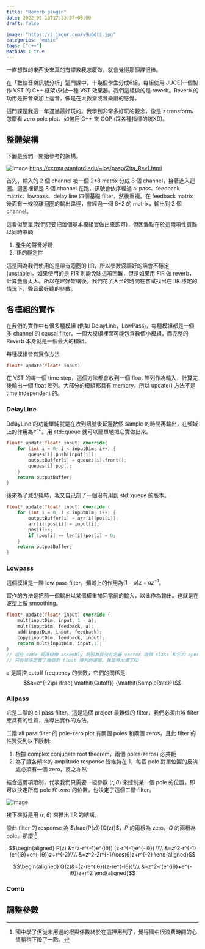 ```yaml
---
title: "Reverb plugin"
date: 2022-03-16T17:33:37+08:00
draft: false

image: "https://i.imgur.com/v9uOdti.jpg"
categories: "music"
tags: ["c++"]
MathJax : true
---
```

一直想做的東西後來真的有課教我怎麼做，就會覺得那個課很棒。

在「數位音樂訊號分析」這門課中，十幾個學生分成6組，每組使用 JUCE(一個製作 VST 的 C++ 框架)來做一種 VST 效果器。我們這組做的是 reverb。Reverb 的功用是把音樂加上迴音，像是在大教堂或音樂廳的感覺。

這門課是我這一年遇過最好玩的。我學到非常多好玩的觀念，像是 z transform、怎麼看 zero pole plot、如何用 C++ 來 OOP (踩各種指標的坑XD)。


## 整體架構
下圖是我們一開始參考的架構。

![Image](https://i.imgur.com/gLgWwXH.jpg#center)
https://ccrma.stanford.edu/~jos/pasp/Zita_Rev1.html

首先，輸入的 2 個 channel 被一個 2\*8 matrix 分成 8 個 channel，接著進入迴圈。迴圈裡都是 8 個 channel 在跑，訊號會依序經過 allpass、feedback matrix、lowpass、delay line 四個基礎 filter，然後重複。在 feedback matrix 後面有一條脫離迴圈的輸出路徑，會經過一個 8\*2 的 matrix，輸出到 2 個 channel。

這看似簡單(我們只要把每個基本模組實做出來即可)，但困難點在於這兩項性質難以同時兼顧:

1. 產生的聲音好聽
2. IIR的穩定性

這是因為我們使用的是帶有迴圈的 IIR，所以參數沒調好的話會不穩定 (unstable)。如果使用的是 FIR 則能免除這項困難，但是如果用 FIR 做 reverb，計算量會太大。所以在建好架構後，我們花了大半的時間在嘗試找出在 IIR 穩定的情況下，聲音最好聽的參數。

## 各模組的實作

在我們的實作中有很多種模組 (例如 DelayLine，LowPass)，每種模組都是一個多 channel 的 causal filter。一個大模組裡面可能包含數個小模組，而完整的 Reverb 本身就是一個最大的模組。

每種模組皆有實作方法 

```c++
float* update(float* input)
```
在 VST 的每一個 time step，這個方法都會收到一個 float 陣列作為輸入，計算完後輸出一個 float 陣列。大部分的模組都具有 memory，所以 update() 方法不是 time independent 的。

### DelayLine
DelayLine 的功能單純就是在收到訊號後延遲數個 sample 的時間再輸出，在頻域上的作用為$z^{-n}$。用 std::queue 就可以簡單地把它實做出來。
```c++
float* update(float* input) override{
    for (int i = 0; i < inputDim; i++) {
        queues[i].push(input[i]);
        outputBuffer[i] = queues[i].front();
        queues[i].pop();
    }
    return outputBuffer;
}
```
後來為了減少耗時，我又自己刻了一個沒有用到 std::queue 的版本。
```c++
float* update(float* input) override {
    for (int i = 0; i < inputDim; i++) {
        outputBuffer[i] = arr[i][pos[i]];
        arr[i][pos[i]] = input[i];
        pos[i]++;
        if (pos[i] == len[i])pos[i] = 0;
    }
    return outputBuffer;
}
```
### Lowpass
這個模組是一階 low pass filter，頻域上的作用為$(1-a)z+az^{-1}$。

實作的方法是把前一個輸出以某個權重加回當前的輸入，以此作為輸出。也就是在波型上做 smoothing。
```c++
float* update(float* input) override {
    mult(inputDim, input, 1 - a);
    mult(inputDim, feedback, a);
    add(inputDim, input, feedback);
    copy(inputDim, feedback, input);
    return mult(inputDim, input,1);
}
// 這些 code 長得很像 assembly 是因為我沒有定義 vector 這個 class 和它的 operators，
// 只有草率定義了幾個對 float 陣列的運算。我當時太懶了XD
```

a 是調控 cutoff frequency 的參數，它們的關係是: 
$$a=e^{-2\pi \frac{ \mathit{Cutoff}} {\mathit{SampleRate}}}$$

### Allpass

它是二階的 all pass filter。這是這個 project 最難做的 filter，我們必須由該 filter 應具有的性質，推導出實作的方法。

二階 all pass filter 的 pole-zero plot 有兩個 poles 和兩個 zeros，且此 filter 的性質受到以下限制:
1. 根據 complex conjugate root theorem，兩個 poles(zeros) 必共軛
2. 為了讓各頻率的 amplitude response 皆維持在 1，每個 pole 對單位圓的反演處必須有一個 zero，反之亦然

結合這兩項限制，代表我們只需要一組參數 $(r,θ)$ 來控制某一個 pole 的位置，即可以決定所有 pole 和 zero 的位置，也決定了這個二階 filter。

![Image](https://i.imgur.com/4HVI7Xu.png#centers)

接下來就是用 $(r,θ)$ 來推出 IIR 的結構。

設此 filter 的 response 為 $\frac{P(z)}{Q(z)}$，$P$ 的兩根為 zero，$Q$ 的兩根為 pole。那麼:[^1]

$$\begin{aligned}
P(z) &=(z-r^{-1}e^{iθ}) (z-r^{-1}e^{-iθ})  \\\\
&=z^2-r^{-1}(e^{iθ}+e^{-iθ})z+r^{-2}\\\\
&=z^2-2r^{-1}\cos(θ)z+r^{-2}
\end{aligned}$$


$$\begin{aligned}
Q(z)&=(z-re^{iθ})(z-re^{-iθ})\\\\
&=z^2-r(e^{iθ}+e^{-iθ})z+r^2
\end{aligned}$$

### Comb

## 調整參數


[^1]: 國中學了但從未用過的根與係數終於在這裡用到了，覺得國中很浪費時間的心情稍稍下降了一點。
